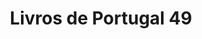 ---
ref: sol-322-0006
title: ["Livros de Portugal 49"]
author_name: ["Sebastião Rodrigues"]
publisher: ["APEL"]
year: "y1986"
origin: null
formats: ["periódico"]
disciplines: ["graphic-design"]
tags:
layout: artifact
status: ["scan"]
published: false
int_published: false
image_count:
date_added: 2023-06-16
batch:
---